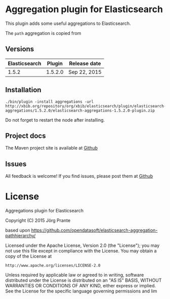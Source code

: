#  Aggregation plugin for Elasticsearch 

This plugin adds some useful aggregations to Elasticsearch.

The `path` aggregation is copied from 

## Versions

| Elasticsearch  | Plugin      | Release date |
| -------------- | ----------- | -------------|
| 1.5.2          | 1.5.2.0     | Sep 22, 2015 |

## Installation

```
./bin/plugin -install aggregations -url http://xbib.org/repository/org/xbib/elasticsearch/plugin/elasticsearch-aggregations/1.5.2.0/elasticsearch-aggregations-1.5.2.0-plugin.zip
```

Do not forget to restart the node after installing.

## Project docs

The Maven project site is available at [Github](http://jprante.github.io/elasticsearch-aggregations)

## Issues

All feedback is welcome! If you find issues, please post them at [Github](https://github.com/jprante/elasticsearch-aggregations/issues)

# License

Aggregations plugin for Elasticsearch

Copyright (C) 2015 Jörg Prante

based upon https://github.com/opendatasoft/elasticsearch-aggregation-pathhierarchy/

Licensed under the Apache License, Version 2.0 (the "License");
you may not use this file except in compliance with the License.
You may obtain a copy of the License at

    http://www.apache.org/licenses/LICENSE-2.0

Unless required by applicable law or agreed to in writing, software
distributed under the License is distributed on an "AS IS" BASIS,
WITHOUT WARRANTIES OR CONDITIONS OF ANY KIND, either express or implied.
See the License for the specific language governing permissions and
lim